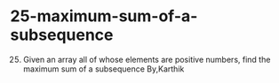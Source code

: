 # 25-maximum-sum-of-a-subsequence
25. Given an array all of whose elements are positive numbers, find the maximum sum of a subsequence    By,Karthik
